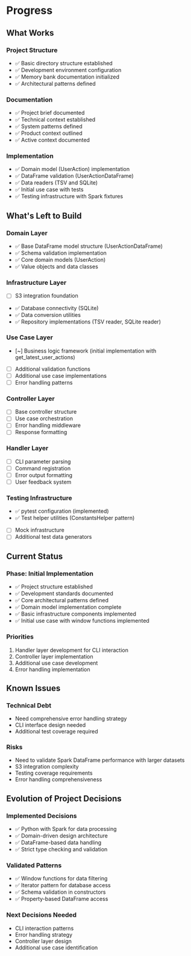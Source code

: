 # Progress

## What Works

### Project Structure
- ✅ Basic directory structure established
- ✅ Development environment configuration
- ✅ Memory bank documentation initialized
- ✅ Architectural patterns defined

### Documentation
- ✅ Project brief documented
- ✅ Technical context established
- ✅ System patterns defined
- ✅ Product context outlined
- ✅ Active context documented

### Implementation
- ✅ Domain model (UserAction) implementation
- ✅ DataFrame validation (UserActionDataFrame)
- ✅ Data readers (TSV and SQLite)
- ✅ Initial use case with tests
- ✅ Testing infrastructure with Spark fixtures

## What's Left to Build

### Domain Layer
- ✅ Base DataFrame model structure (UserActionDataFrame)
- ✅ Schema validation implementation
- ✅ Core domain models (UserAction)
- ✅ Value objects and data classes

### Infrastructure Layer
- [ ] S3 integration foundation
- ✅ Database connectivity (SQLite)
- ✅ Data conversion utilities
- ✅ Repository implementations (TSV reader, SQLite reader)

### Use Case Layer
- [~] Business logic framework (initial implementation with get_latest_user_actions)
- [ ] Additional validation functions
- [ ] Additional use case implementations
- [ ] Error handling patterns

### Controller Layer
- [ ] Base controller structure
- [ ] Use case orchestration
- [ ] Error handling middleware
- [ ] Response formatting

### Handler Layer
- [ ] CLI parameter parsing
- [ ] Command registration
- [ ] Error output formatting
- [ ] User feedback system

### Testing Infrastructure
- ✅ pytest configuration (implemented)
- ✅ Test helper utilities (ConstantsHelper pattern)
- [ ] Mock infrastructure
- [ ] Additional test data generators

## Current Status

### Phase: Initial Implementation
- ✅ Project structure established
- ✅ Development standards documented
- ✅ Core architectural patterns defined
- ✅ Domain model implementation complete
- ✅ Basic infrastructure components implemented
- ✅ Initial use case with window functions implemented

### Priorities
1. Handler layer development for CLI interaction
2. Controller layer implementation
3. Additional use case development
4. Error handling implementation

## Known Issues

### Technical Debt
- Need comprehensive error handling strategy
- CLI interface design needed
- Additional test coverage required

### Risks
- Need to validate Spark DataFrame performance with larger datasets
- S3 integration complexity
- Testing coverage requirements
- Error handling comprehensiveness

## Evolution of Project Decisions

### Implemented Decisions
- ✅ Python with Spark for data processing
- ✅ Domain-driven design architecture
- ✅ DataFrame-based data handling
- ✅ Strict type checking and validation

### Validated Patterns
- ✅ Window functions for data filtering
- ✅ Iterator pattern for database access
- ✅ Schema validation in constructors
- ✅ Property-based DataFrame access

### Next Decisions Needed
- CLI interaction patterns
- Error handling strategy
- Controller layer design
- Additional use case identification
